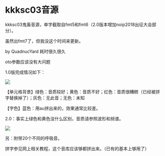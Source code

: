# kkksc03音源

kkksc03鬼畜音源，单字截取自fmt5和fmt6（2.0版本增加noip2018出征大会部分）。

虽然出fmt7了，但我没这个时间来更新。

by QuadnucYard  耗时很久很久

oto参数应该没有大问题

1.0版完成情况如下：

![](https://i.loli.net/2019/05/01/5cc8f7fb4d31a.png)

【单元格背景】绿色：音质较好；黄色：音质不好；红色：音质很糟糕（已经被拼字替换掉了）；灰色：无此音；无色：未知

【字色】蓝色：用au拼出来的，效果通常比较差。

2.0：事实上绿色和黄色没什么区别，音质请参照波形和频谱。

![](https://cdn.luogu.org/upload/pic/68287.png)

另：附带20个不同的呼吸音。

拼字参见网上相关教程，这个音库应该够都拼出来。（已有的基本上够用了）
